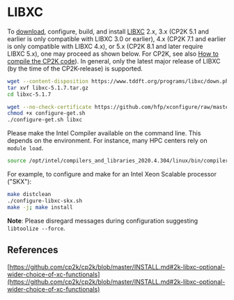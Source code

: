 # LIBXC

To [download](https://gitlab.com/libxc/libxc/-/releases), configure, build, and install [LIBXC](https://www.tddft.org/programs/libxc/)&#160;2.x, 3.x (CP2K&#160;5.1 and earlier is only compatible with LIBXC&#160;3.0 or earlier), 4.x (CP2K&#160;7.1 and earlier is only compatible with LIBXC&#160;4.x), or 5.x (CP2K&#160;8.1 and later require LIBXC&#160;5.x), one may proceed as shown below. For CP2K, see also [How to compile the CP2K code](https://github.com/cp2k/cp2k/blob/master/INSTALL.md#2k-libxc-optional-wider-choice-of-xc-functionals)). In general, only the latest major release of LIBXC (by the time of the CP2K-release) is supported.

```bash
wget --content-disposition https://www.tddft.org/programs/libxc/down.php?file=5.1.7/libxc-5.1.7.tar.gz
tar xvf libxc-5.1.7.tar.gz
cd libxc-5.1.7

wget --no-check-certificate https://github.com/hfp/xconfigure/raw/master/configure-get.sh
chmod +x configure-get.sh
./configure-get.sh libxc
```

Please make the Intel Compiler available on the command line. This depends on the environment. For instance, many HPC centers rely on `module load`.

```bash
source /opt/intel/compilers_and_libraries_2020.4.304/linux/bin/compilervars.sh intel64
```

For example, to configure and make for an Intel Xeon Scalable processor ("SKX"):

```bash
make distclean
./configure-libxc-skx.sh
make -j; make install
```

**Note**: Please disregard messages during configuration suggesting `libtoolize --force`.

## References

[https://github.com/cp2k/cp2k/blob/master/INSTALL.md#2k-libxc-optional-wider-choice-of-xc-functionals](https://github.com/cp2k/cp2k/blob/master/INSTALL.md#2k-libxc-optional-wider-choice-of-xc-functionals)

